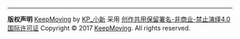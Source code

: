 
-----------
**版权声明**
[KeepMoving](http://blog.keepmovingxin.com) by [KP_小新](http://blog.keepmovingxin.com/about) 采用 [创作共用保留署名-非商业-禁止演绎4.0国际许可证](http://creativecommons.org/licenses/by-nc-nd/4.0/)
Copyright © 2017 [KeepMoving](http://blog.keepmovingxin.com). All rights reserved.